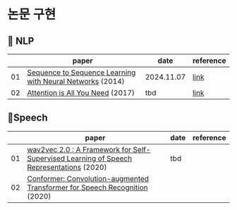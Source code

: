 # 논문 구현

## 📄 NLP

|    | paper                                                                                | date       | reference |
|----|--------------------------------------------------------------------------------------|------------|----------------|
| 01 | [Sequence to Sequence Learning with Neural Networks](https://arxiv.org/abs/1409.3215) (2014) | 2024.11.07 | [link](https://www.youtube.com/watch?v=4DzKM0vgG1Y&t=637s)       |
| 02 | [Attention is All You Need](https://arxiv.org/abs/1706.03762) (2017)                 | tbd | [link](https://youtu.be/AA621UofTUA?si=UD6m1zJoquBAOa_L)       |

## 📄Speech

|    | paper                                                                                | date       | reference |
|----|--------------------------------------------------------------------------------------|------------|----------------|
| 01 | [wav2vec 2.0 : A Framework for Self-Supervised Learning of Speech Representations](https://arxiv.org/abs/2006.11477) (2020) | tbd     ||
| 02 | [Conformer: Convolution-augmented Transformer for Speech Recognition](https://arxiv.org/abs/2005.08100) (2020)||
